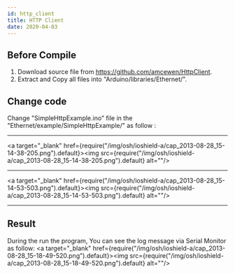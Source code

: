 ```yaml
---
id: http_client
title: HTTP Client
date: 2020-04-03
---
```


## Before Compile

1.  Download source file from <https://github.com/amcewen/HttpClient>.
2.  Extract and Copy all files into "Arduino/libraries/Ethernet/".

## Change code

Change "SimpleHttpExample.ino" file in the
"Ethernet/example/SimpleHttpExample/" as follow :

-----

<a target="_blank" href={require("/img/osh/ioshield-a/cap_2013-08-28_15-14-38-205.png").default}><img src={require("/img/osh/ioshield-a/cap_2013-08-28_15-14-38-205.png").default} alt=""/></a>

-----

<a target="_blank" href={require("/img/osh/ioshield-a/cap_2013-08-28_15-14-53-503.png").default}><img src={require("/img/osh/ioshield-a/cap_2013-08-28_15-14-53-503.png").default} alt=""/></a>

-----

## Result

During the run the program, You can see the log message via Serial
Monitor as follow: <a target="_blank" href={require("/img/osh/ioshield-a/cap_2013-08-28_15-18-49-520.png").default}><img src={require("/img/osh/ioshield-a/cap_2013-08-28_15-18-49-520.png").default} alt=""/></a>